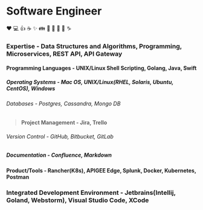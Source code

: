 # Software Engineer

:heart: :computer: :+1: :coffee: :sparkles: :family: :guitar: :microphone: :metal: :thinking: :capricorn:

### Expertise - Data Structures and Algorithms, Programming, Microservices, REST API, API Gateway
#### Programming Languages - UNIX/Linux Shell Scripting, Golang, Java, Swift
##### Operating Systems - Mac OS, UNIX/Linux(RHEL, Solaris, Ubuntu, CentOS), Windows
###### Databases - Postgres, Cassandra, Mongo DB
> **Project Management - Jira, Trello**
###### Version Control - GitHub, Bitbucket, GitLab
##### Documentation - Confluence, Markdown
#### Product/Tools - Rancher(K8s), APIGEE Edge, Splunk, Docker, Kubernetes, Postman
### Integrated Development Environment - Jetbrains(Intellij, Goland, Webstorm), Visual Studio Code, XCode 



